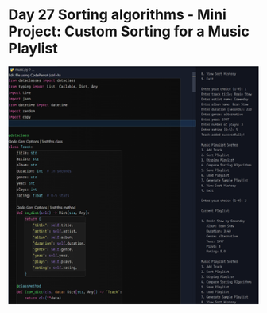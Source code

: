 # Day 27 Sorting algorithms - Mini Project: Custom Sorting for a Music Playlist

![music playlist](/Day%20027/music.png)

